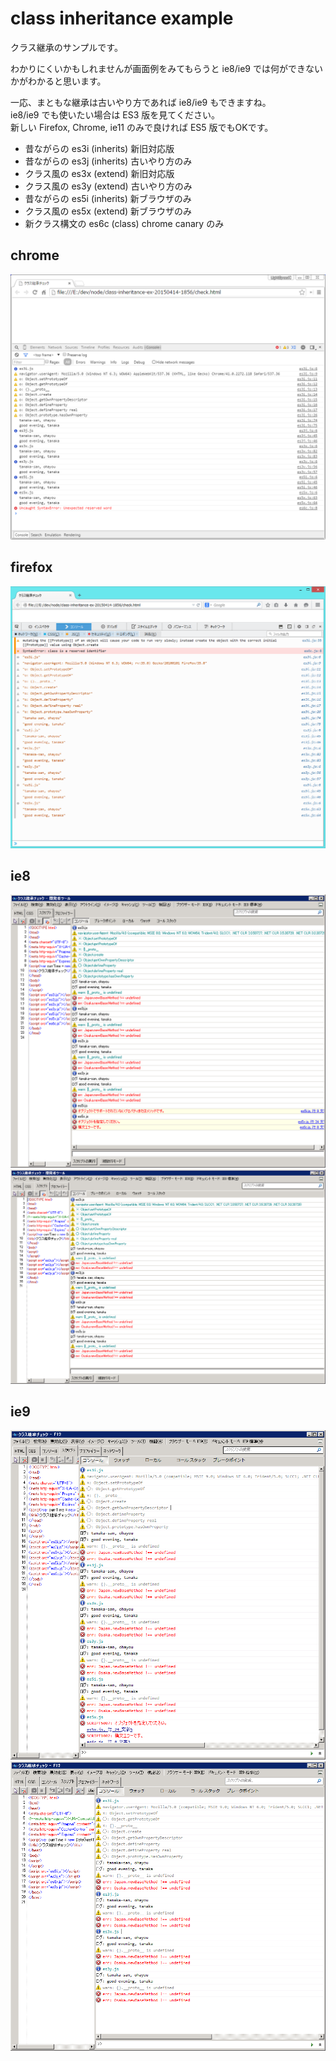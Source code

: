 class inheritance example
====

クラス継承のサンプルです。

わかりにくいかもしれませんが画面例をみてもらうと ie8/ie9 では何ができないかがわかると思います。

一応、まともな継承は古いやり方であれば ie8/ie9 もできますね。<br/>
ie8/ie9 でも使いたい場合は ES3 版を見てください。<br/>
新しい Firefox, Chrome, ie11 のみで良ければ ES5 版でもOKです。

+ 昔ながらの es3i (inherits) 新旧対応版
+ 昔ながらの es3j (inherits) 古いやり方のみ
+ クラス風の es3x (extend) 新旧対応版
+ クラス風の es3y (extend) 古いやり方のみ
+ 昔ながらの es5i (inherits) 新ブラウザのみ
+ クラス風の es5x (extend) 新ブラウザのみ
+ 新クラス構文の es6c (class) chrome canary のみ

## chrome
![chrome.png](images/chrome.png)

## firefox
![firefox.png](images/firefox.png)

## ie8
![ie8-check1.png](images/ie8-check1.png)
![ie8-check2.png](images/ie8-check2.png)

## ie9
![ie9-check1.png](images/ie9-check1.png)
![ie9-check2.png](images/ie9-check2.png)
